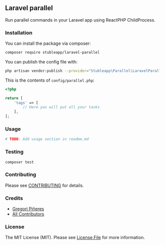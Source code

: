 ## Laravel parallel

Run parallel commands in your Laravel app using ReactPHP ChildProcess.

### Installation

You can install the package via composer:

```bash
composer require stubleapp/laravel-parallel
```

You can publish the config file with:
```bash
php artisan vendor:publish --provider="Stubleapp\Parallel\LaravelParallelServiceProvider" --tag="parallel"
```

This is the contents of `config/parallel.php`:

```php
<?php

return [
    'tags' => [
        // Here you will put all your tasks
    ],
];
```

### Usage

```bash
# TODO: Add usage section in readme.md
```

### Testing

```bash
composer test
```

### Contributing

Please see [CONTRIBUTING](.github/CONTRIBUTING.md) for details.

### Credits

- [Gregori Piñeres](https://github.com/gregorip02)
- [All Contributors](../../contributors)

### License

The MIT License (MIT). Please see [License File](license.md) for more information.
